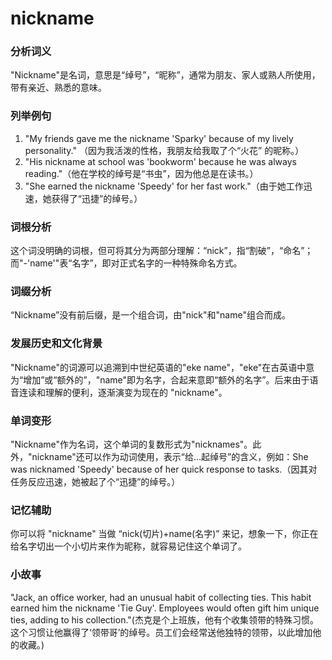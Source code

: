 # nickname

### 分析词义

  

"Nickname"是名词，意思是“绰号”，“昵称”，通常为朋友、家人或熟人所使用，带有亲近、熟悉的意味。

  

### 列举例句

  

1.  "My friends gave me the nickname 'Sparky' because of my lively personality." （因为我活泼的性格，我朋友给我取了个“火花” 的昵称。）
2.  "His nickname at school was 'bookworm' because he was always reading."（他在学校的绰号是“书虫”，因为他总是在读书。）
3.  "She earned the nickname 'Speedy' for her fast work."（由于她工作迅速，她获得了“迅捷”的绰号。）

  

### 词根分析

  

这个词没明确的词根，但可将其分为两部分理解：“nick”，指“割破”，“命名”；而"-'name'"表“名字”，即对正式名字的一种特殊命名方式。

  

### 词缀分析

  

“Nickname”没有前后缀，是一个组合词，由"nick"和"name"组合而成。

  

### 发展历史和文化背景

  

"Nickname"的词源可以追溯到中世纪英语的"eke name"，"eke"在古英语中意为“增加”或“额外的”，"name"即为名字，合起来意即“额外的名字”。后来由于语音连读和理解的便利，逐渐演变为现在的 "nickname"。

  

### 单词变形

  

"Nickname"作为名词，这个单词的复数形式为"nicknames"。此外，"nickname"还可以作为动词使用，表示“给...起绰号”的含义，例如：She was nicknamed 'Speedy' because of her quick response to tasks.（因其对任务反应迅速，她被起了个“迅捷”的绰号。）

  

### 记忆辅助

  

你可以将 "nickname" 当做 “nick(切片)+name(名字)” 来记，想象一下，你正在给名字切出一个小切片来作为昵称，就容易记住这个单词了。

  

### 小故事

  

"Jack, an office worker, had an unusual habit of collecting ties. This habit earned him the nickname 'Tie Guy'. Employees would often gift him unique ties, adding to his collection."(杰克是个上班族，他有个收集领带的特殊习惯。这个习惯让他赢得了‘领带哥’的绰号。员工们会经常送他独特的领带，以此增加他的收藏。)
